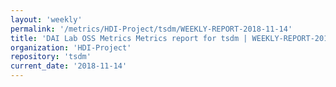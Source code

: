 ```yaml
---
layout: 'weekly'
permalink: '/metrics/HDI-Project/tsdm/WEEKLY-REPORT-2018-11-14'
title: 'DAI Lab OSS Metrics Metrics report for tsdm | WEEKLY-REPORT-2018-11-14'
organization: 'HDI-Project'
repository: 'tsdm'
current_date: '2018-11-14'
---
```

